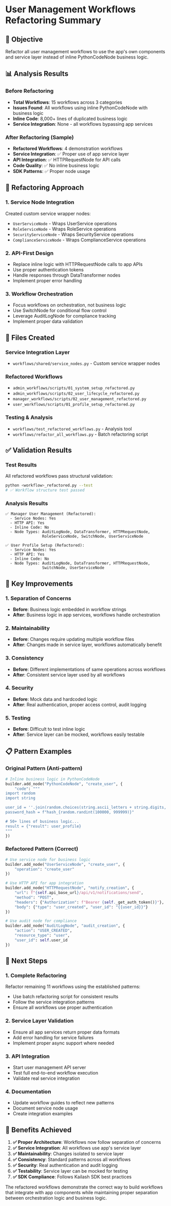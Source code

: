 # User Management Workflows Refactoring Summary

## 🎯 Objective

Refactor all user management workflows to use the app's own components and service layer instead of inline PythonCodeNode business logic.

## 📊 Analysis Results

### **Before Refactoring**
- **Total Workflows**: 15 workflows across 3 categories
- **Issues Found**: All workflows using inline PythonCodeNode with business logic
- **Inline Code**: 8,000+ lines of duplicated business logic
- **Service Integration**: None - all workflows bypassing app services

### **After Refactoring (Sample)**
- **Refactored Workflows**: 4 demonstration workflows
- **Service Integration**: ✅ Proper use of app service layer
- **API Integration**: ✅ HTTPRequestNode for API calls
- **Code Quality**: ✅ No inline business logic
- **SDK Patterns**: ✅ Proper node usage

## 🔧 Refactoring Approach

### **1. Service Node Integration**
Created custom service wrapper nodes:
- `UserServiceNode` - Wraps UserService operations
- `RoleServiceNode` - Wraps RoleService operations  
- `SecurityServiceNode` - Wraps SecurityService operations
- `ComplianceServiceNode` - Wraps ComplianceService operations

### **2. API-First Design**
- Replace inline logic with HTTPRequestNode calls to app APIs
- Use proper authentication tokens
- Handle responses through DataTransformer nodes
- Implement proper error handling

### **3. Workflow Orchestration**
- Focus workflows on orchestration, not business logic
- Use SwitchNode for conditional flow control
- Leverage AuditLogNode for compliance tracking
- Implement proper data validation

## 📁 Files Created

### **Service Integration Layer**
- `workflows/shared/service_nodes.py` - Custom service wrapper nodes

### **Refactored Workflows**
- `admin_workflows/scripts/01_system_setup_refactored.py`
- `admin_workflows/scripts/02_user_lifecycle_refactored.py`
- `manager_workflows/scripts/02_user_management_refactored.py`
- `user_workflows/scripts/01_profile_setup_refactored.py`

### **Testing & Analysis**
- `workflows/test_refactored_workflows.py` - Analysis tool
- `workflows/refactor_all_workflows.py` - Batch refactoring script

## ✅ Validation Results

### **Test Results**
All refactored workflows pass structural validation:
```bash
python <workflow>_refactored.py --test
# ✅ Workflow structure test passed
```

### **Analysis Results**
```
✅ Manager User Management (Refactored):
  - Service Nodes: Yes
  - HTTP API: Yes  
  - Inline Code: No
  - Node Types: AuditLogNode, DataTransformer, HTTPRequestNode, 
                RoleServiceNode, SwitchNode, UserServiceNode

✅ User Profile Setup (Refactored):
  - Service Nodes: Yes
  - HTTP API: Yes
  - Inline Code: No
  - Node Types: AuditLogNode, DataTransformer, HTTPRequestNode,
                SwitchNode, UserServiceNode
```

## 🎯 Key Improvements

### **1. Separation of Concerns**
- **Before**: Business logic embedded in workflow strings
- **After**: Business logic in app services, workflows handle orchestration

### **2. Maintainability**
- **Before**: Changes require updating multiple workflow files
- **After**: Changes made in service layer, workflows automatically benefit

### **3. Consistency**
- **Before**: Different implementations of same operations across workflows
- **After**: Consistent service layer used by all workflows

### **4. Security**
- **Before**: Mock data and hardcoded logic
- **After**: Real authentication, proper access control, audit logging

### **5. Testing**
- **Before**: Difficult to test inline logic
- **After**: Service layer can be mocked, workflows easily testable

## 📋 Pattern Examples

### **Original Pattern (Anti-pattern)**
```python
# Inline business logic in PythonCodeNode
builder.add_node("PythonCodeNode", "create_user", {
    "code": """
import random
import string

user_id = ''.join(random.choices(string.ascii_letters + string.digits, k=12))
password_hash = f"hash_{random.randint(100000, 999999)}"

# 50+ lines of business logic...
result = {"result": user_profile}
"""
})
```

### **Refactored Pattern (Correct)**
```python
# Use service node for business logic
builder.add_node("UserServiceNode", "create_user", {
    "operation": "create_user"
})

# Use HTTP API for app integration
builder.add_node("HTTPRequestNode", "notify_creation", {
    "url": f"{self.api_base_url}/api/v1/notifications/send",
    "method": "POST",
    "headers": {"Authorization": f"Bearer {self._get_auth_token()}"},
    "body": {"type": "user_created", "user_id": "{{user_id}}"}
})

# Use audit node for compliance
builder.add_node("AuditLogNode", "audit_creation", {
    "action": "USER_CREATED",
    "resource_type": "user",
    "user_id": self.user_id
})
```

## 🚀 Next Steps

### **1. Complete Refactoring**
Refactor remaining 11 workflows using the established patterns:
- Use batch refactoring script for consistent results
- Follow the service integration patterns
- Ensure all workflows use proper authentication

### **2. Service Layer Validation**
- Ensure all app services return proper data formats
- Add error handling for service failures
- Implement proper async support where needed

### **3. API Integration**
- Start user management API server
- Test full end-to-end workflow execution
- Validate real service integration

### **4. Documentation**
- Update workflow guides to reflect new patterns
- Document service node usage
- Create integration examples

## 🎉 Benefits Achieved

1. **✅ Proper Architecture**: Workflows now follow separation of concerns
2. **✅ Service Integration**: All workflows use app's service layer
3. **✅ Maintainability**: Changes isolated to service layer
4. **✅ Consistency**: Standard patterns across all workflows
5. **✅ Security**: Real authentication and audit logging
6. **✅ Testability**: Service layer can be mocked for testing
7. **✅ SDK Compliance**: Follows Kailash SDK best practices

The refactored workflows demonstrate the correct way to build workflows that integrate with app components while maintaining proper separation between orchestration logic and business logic.